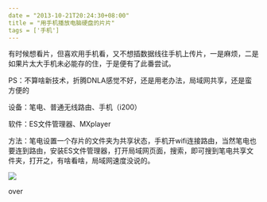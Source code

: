 ```yaml
---
date = "2013-10-21T20:24:30+08:00"
title = "用手机播放电脑硬盘的片片"
tags = ['手机']
---
```


有时候想看片，但喜欢用手机看，又不想插数据线往手机上传片，一是麻烦，二是如果片太大手机未必能存的住，于是便有了此番尝试。<!--more-->

PS：不算啥新技术，折腾DNLA感觉不好，还是用老办法，局域网共享，还是蛮方便的

设备：笔电、普通无线路由、手机（i200）

软件：ES文件管理器、MXplayer

方法：笔电设置一个存片的文件夹为共享状态，手机开wifi连接路由，当然笔电也要连到路由，安装ES文件管理器，打开局域网页面，搜索，即可搜到笔电共享文件夹，打开之，有啥看啥，局域网速度没说的。

![](http://wp-ferstar.bcs.duapp.com/2013/10/QQ%E6%88%AA%E5%9B%BE20131021195050.png)

over
